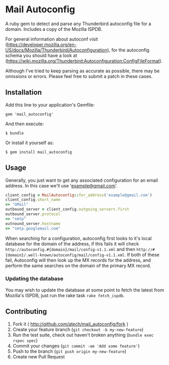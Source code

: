 # Mail Autoconfig

A ruby gem to detect and parse any Thunderbird autoconfig file for a domain. Includes a copy of the Mozilla ISPDB.

For general information about autoconf visit (https://developer.mozilla.org/en-US/docs/Mozilla/Thunderbird/Autoconfiguration),
for the autoconfig schema you should have a look at (https://wiki.mozilla.org/Thunderbird:Autoconfiguration:ConfigFileFormat).

Although I've tried to keep parsing as accurate as possible, there may be omissions or errors. Please feel free
to submit a patch in these cases.

## Installation

Add this line to your application's Gemfile:

    gem 'mail_autoconfig'

And then execute:

    $ bundle

Or install it yourself as:

    $ gem install mail_autoconfig

## Usage

Generally, you just want to get any associated configuration for an email address. In this case we'll use
'example@gmail.com'.

```ruby
client_config = MailAutoconfig::for_address('example@gmail.com')
client_config.short_name
=> "GMail"
outbound_server = client_config.outgoing_servers.first
outbound_server.protocol
=> "smtp"
outnound_server.hostname
=> "smtp.googlemail.com"
```

When searching for a configuration, autoconfig first looks to it's local database for the domain of the address,
if this fails it will check `http://autoconfig.#{domain}/mail/config-v1.1.xml` and then 
`http://#{domain}/.well-known/autoconfig/mail/config-v1.1.xml`. If both of these fail, Autoconfig will then look up
the MX records for the address, and perform the same searches on the domain of the primary MX record.

### Updating the database
You may wish to update the database at some point to fetch the latest from Mozilla's ISPDB,
just run the rake task `rake fetch_ispdb`.

## Contributing

1. Fork it ( http://github.com/atech/mail_autoconfig/fork )
2. Create your feature branch (`git checkout -b my-new-feature`)
2. Run the test suite, check out haven't broken anything (`bundle exec rspec spec`)
3. Commit your changes (`git commit -am 'Add some feature'`)
4. Push to the branch (`git push origin my-new-feature`)
5. Create new Pull Request
